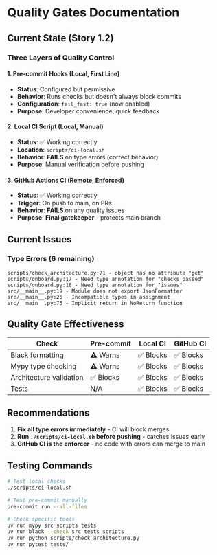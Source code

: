 # Quality Gates Documentation

## Current State (Story 1.2)

### Three Layers of Quality Control

#### 1. **Pre-commit Hooks** (Local, First Line)
- **Status**: Configured but permissive
- **Behavior**: Runs checks but doesn't always block commits
- **Configuration**: `fail_fast: true` (now enabled)
- **Purpose**: Developer convenience, quick feedback

#### 2. **Local CI Script** (Local, Manual)
- **Status**: ✅ Working correctly
- **Location**: `scripts/ci-local.sh`
- **Behavior**: **FAILS** on type errors (correct behavior)
- **Purpose**: Manual verification before pushing

#### 3. **GitHub Actions CI** (Remote, Enforced)
- **Status**: ✅ Working correctly
- **Trigger**: On push to main, on PRs
- **Behavior**: **FAILS** on any quality issues
- **Purpose**: **Final gatekeeper** - protects main branch

## Current Issues

### Type Errors (6 remaining)
```
scripts/check_architecture.py:71 - object has no attribute "get"
scripts/onboard.py:17 - Need type annotation for "checks_passed"
scripts/onboard.py:18 - Need type annotation for "issues"  
src/__main__.py:19 - Module does not export JsonFormatter
src/__main__.py:26 - Incompatible types in assignment
src/__main__.py:73 - Implicit return in NoReturn function
```

## Quality Gate Effectiveness

| Check | Pre-commit | Local CI | GitHub CI |
|-------|------------|----------|-----------|
| Black formatting | ⚠️ Warns | ✅ Blocks | ✅ Blocks |
| Mypy type checking | ⚠️ Warns | ✅ Blocks | ✅ Blocks |
| Architecture validation | ✅ Blocks | ✅ Blocks | ✅ Blocks |
| Tests | N/A | ✅ Blocks | ✅ Blocks |

## Recommendations

1. **Fix all type errors immediately** - CI will block merges
2. **Run `./scripts/ci-local.sh` before pushing** - catches issues early
3. **GitHub CI is the enforcer** - no code with errors can merge to main

## Testing Commands

```bash
# Test local checks
./scripts/ci-local.sh

# Test pre-commit manually
pre-commit run --all-files

# Check specific tools
uv run mypy src scripts tests
uv run black --check src tests scripts
uv run python scripts/check_architecture.py
uv run pytest tests/
```